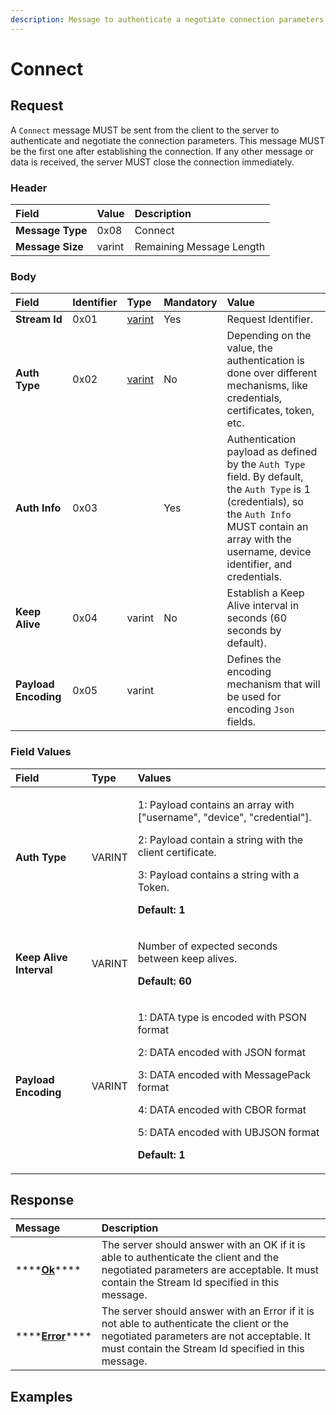 ```yaml
---
description: Message to authenticate a negotiate connection parameters.
---
```


# Connect

## Request

A `Connect` message MUST be sent from the client to the server to authenticate and negotiate the connection parameters. This message MUST be the first one after establishing the connection. If any other message or data is received, the server MUST close the connection immediately.

### Header

| Field | Value | Description |
| :--- | :--- | :--- |
| **Message Type** | 0x08 | Connect |
| **Message Size** | varint | Remaining Message Length |

### Body

| Field | Identifier | Type | Mandatory | Value |
| :--- | :--- | :--- | :--- | :--- |
| **Stream Id** | 0x01 | [varint](../definitions.md#varint) | Yes | Request Identifier. |
| **Auth Type** | 0x02 | [varint](../definitions.md#varint) | No | Depending on the value, the authentication is done over different mechanisms, like credentials, certificates, token, etc. |
| **Auth Info** | 0x03 |  | Yes | Authentication payload as defined by the `Auth Type` field. By default, the `Auth Type` is 1 \(credentials\), so the `Auth Info` MUST contain an array with the username, device identifier, and credentials.  |
| **Keep Alive** | 0x04 | varint | No | Establish a Keep Alive interval in seconds \(60 seconds by default\). |
| **Payload Encoding** | 0x05 | varint |  | Defines the encoding mechanism that will be used for encoding `Json` fields. |

### Field Values

<table>
  <thead>
    <tr>
      <th style="text-align:left">Field</th>
      <th style="text-align:left">Type</th>
      <th style="text-align:left">Values</th>
    </tr>
  </thead>
  <tbody>
    <tr>
      <td style="text-align:left"><b>Auth Type</b>
      </td>
      <td style="text-align:left">VARINT</td>
      <td style="text-align:left">
        <p>1: Payload contains an array with [&quot;username&quot;, &quot;device&quot;,
          &quot;credential&quot;].</p>
        <p>2: Payload contain a string with the client certificate.</p>
        <p>3: Payload contains a string with a Token.</p>
        <p><b>Default: 1</b>
        </p>
      </td>
    </tr>
    <tr>
      <td style="text-align:left"><b>Keep Alive Interval</b>
      </td>
      <td style="text-align:left">VARINT</td>
      <td style="text-align:left">
        <p>Number of expected seconds between keep alives.</p>
        <p><b>Default: 60</b>
        </p>
      </td>
    </tr>
    <tr>
      <td style="text-align:left"><b>Payload Encoding</b>
      </td>
      <td style="text-align:left">VARINT</td>
      <td style="text-align:left">
        <p>1: DATA type is encoded with PSON format</p>
        <p>2: DATA encoded with JSON format</p>
        <p>3: DATA encoded with MessagePack format</p>
        <p>4: DATA encoded with CBOR format</p>
        <p>5: DATA encoded with UBJSON format</p>
        <p><b>Default: 1</b>
        </p>
      </td>
    </tr>
  </tbody>
</table>

## Response

| Message | Description |
| :--- | :--- |
| \*\*\*\*[**Ok**](ok.md)\*\*\*\* | The server should answer with an OK if it is able to authenticate the client and the negotiated parameters are acceptable. It must contain the Stream Id specified in this message. |
| \*\*\*\*[**Error**](error.md)\*\*\*\* | The server should answer with an Error if it is not able to authenticate the client or the negotiated parameters are not acceptable. It must contain the Stream Id specified in this message. |

## Examples



